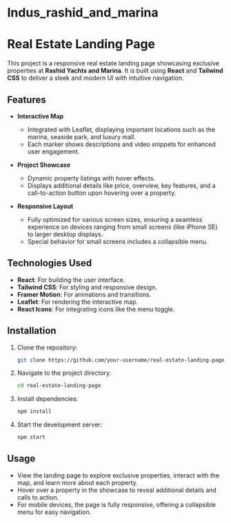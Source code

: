 # Indus_rashid_and_marina

# Real Estate Landing Page

This project is a responsive real estate landing page showcasing exclusive properties at **Rashid Yachts and Marina**. It is built using **React** and **Tailwind CSS** to deliver a sleek and modern UI with intuitive navigation.

## Features

- **Interactive Map**
  - Integrated with Leaflet, displaying important locations such as the marina, seaside park, and luxury mall.
  - Each marker shows descriptions and video snippets for enhanced user engagement.

- **Project Showcase**
  - Dynamic property listings with hover effects.
  - Displays additional details like price, overview, key features, and a call-to-action button upon hovering over a property.

- **Responsive Layout**
  - Fully optimized for various screen sizes, ensuring a seamless experience on devices ranging from small screens (like iPhone SE) to larger desktop displays.
  - Special behavior for small screens includes a collapsible menu.

## Technologies Used

- **React**: For building the user interface.
- **Tailwind CSS**: For styling and responsive design.
- **Framer Motion**: For animations and transitions.
- **Leaflet**: For rendering the interactive map.
- **React Icons**: For integrating icons like the menu toggle.

## Installation

1. Clone the repository:
   ```bash
   git clone https://github.com/your-username/real-estate-landing-page.git
   ```
2. Navigate to the project directory:
   ```bash
   cd real-estate-landing-page
   ```
3. Install dependencies:
   ```bash
   npm install
   ```
4. Start the development server:
   ```bash
   npm start
   ```

## Usage

- View the landing page to explore exclusive properties, interact with the map, and learn more about each property.
- Hover over a property in the showcase to reveal additional details and calls to action.
- For mobile devices, the page is fully responsive, offering a collapsible menu for easy navigation.
